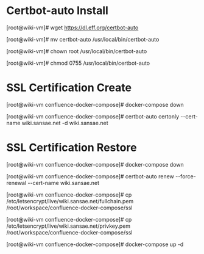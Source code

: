 # Certbot-auto Install
[root@wiki-vm]# wget https://dl.eff.org/certbot-auto

[root@wiki-vm]# mv certbot-auto /usr/local/bin/certbot-auto

[root@wiki-vm]# chown root /usr/local/bin/certbot-auto

[root@wiki-vm]# chmod 0755 /usr/local/bin/certbot-auto

# SSL Certification Create

[root@wiki-vm confluence-docker-compose]# docker-compose down

[root@wiki-vm confluence-docker-compose]# certbot-auto certonly --cert-name wiki.sansae.net -d wiki.sansae.net


# SSL Certification Restore

[root@wiki-vm confluence-docker-compose]# docker-compose down

[root@wiki-vm confluence-docker-compose]# certbot-auto renew --force-renewal --cert-name wiki.sansae.net

[root@wiki-vm confluence-docker-compose]# cp /etc/letsencrypt/live/wiki.sansae.net/fullchain.pem /root/workspace/confluence-docker-compose/ssl

[root@wiki-vm confluence-docker-compose]# cp /etc/letsencrypt/live/wiki.sansae.net/privkey.pem /root/workspace/confluence-docker-compose/ssl

[root@wiki-vm confluence-docker-compose]# docker-compose up -d
